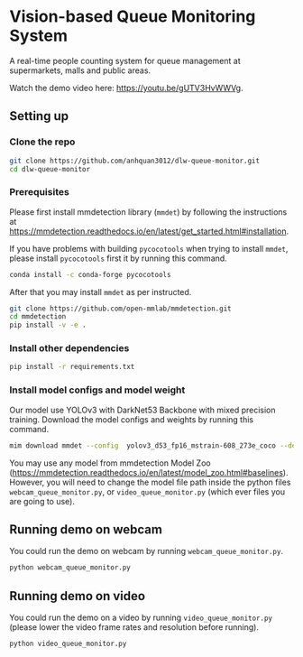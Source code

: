 # Vision-based Queue Monitoring System
A real-time people counting system for queue management at supermarkets, malls and public areas.

Watch the demo video here: https://youtu.be/gUTV3HvWWVg.

## Setting up

### Clone the repo
```bash
git clone https://github.com/anhquan3012/dlw-queue-monitor.git
cd dlw-queue-monitor
```

### Prerequisites
Please first install mmdetection library (```mmdet```) by following the instructions at https://mmdetection.readthedocs.io/en/latest/get_started.html#installation.

If you have problems with building ```pycocotools``` when trying to install ```mmdet```, please install ```pycocotools``` first it by running this command.
```bash
conda install -c conda-forge pycocotools
```
After that you may install ```mmdet``` as per instructed.
```bash
git clone https://github.com/open-mmlab/mmdetection.git
cd mmdetection
pip install -v -e .
```

### Install other dependencies
```bash
pip install -r requirements.txt
```

### Install model configs and model weight
Our model use YOLOv3 with DarkNet53 Backbone with mixed precision training. Download the model configs and weights by running this command.
```bash
mim download mmdet --config  yolov3_d53_fp16_mstrain-608_273e_coco --dest .
```

You may use any model from mmdetection Model Zoo (https://mmdetection.readthedocs.io/en/latest/model_zoo.html#baselines). However, you will need to change the model file path inside the python files ```webcam_queue_monitor.py```, or ```video_queue_monitor.py``` (which ever files you are going to use).

## Running demo on webcam
You could run the demo on webcam by running ```webcam_queue_monitor.py```.
```bash
python webcam_queue_monitor.py
```

## Running demo on video
You could run the demo on a video by running ```video_queue_monitor.py``` (please lower the video frame rates and resolution before running).
```bash
python video_queue_monitor.py
```
